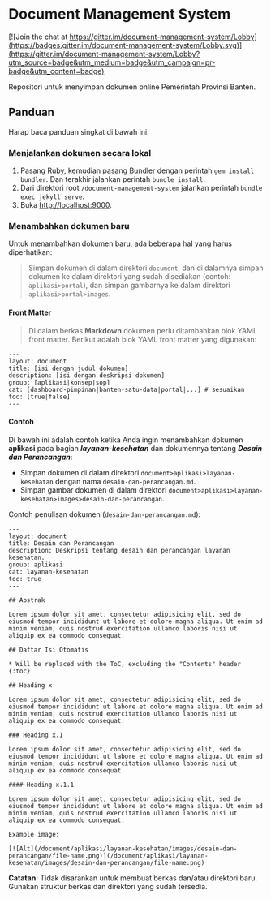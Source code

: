 # Document Management System

[![Join the chat at https://gitter.im/document-management-system/Lobby](https://badges.gitter.im/document-management-system/Lobby.svg)](https://gitter.im/document-management-system/Lobby?utm_source=badge&utm_medium=badge&utm_campaign=pr-badge&utm_content=badge)

Repositori untuk menyimpan dokumen online Pemerintah Provinsi Banten.

## Panduan

Harap baca panduan singkat di bawah ini.

### Menjalankan dokumen secara lokal

1. Pasang [Ruby](https://www.ruby-lang.org/en/documentation/installation/), kemudian pasang [Bundler](https://bundler.io/) dengan perintah `gem install bundler`. Dan terakhir jalankan perintah `bundle install`.
2. Dari direktori root `/document-management-system` jalankan perintah `bundle exec jekyll serve`.
3. Buka <http://localhost:9000>.

### Menambahkan dokumen baru

Untuk menambahkan dokumen baru, ada beberapa hal yang harus diperhatikan:

> Simpan dokumen di dalam direktori `document`, dan di dalamnya simpan dokumen ke dalam direktori yang sudah disediakan (contoh: `aplikasi>portal`), dan simpan gambarnya ke dalam direktori `aplikasi>portal>images`.

#### Front Matter

> Di dalam berkas **Markdown** dokumen perlu ditambahkan blok YAML front matter. Berikut adalah blok YAML front matter yang digunakan:

```plaintext
---
layout: document
title: [isi dengan judul dokumen]
description: [isi dengan deskripsi dokumen]
group: [aplikasi|konsep|sop]
cat: [dashboard-pimpinan|banten-satu-data|portal|...] # sesuaikan
toc: [true|false]
---
```

#### Contoh

Di bawah ini adalah contoh ketika Anda ingin menambahkan dokumen **aplikasi** pada bagian ***layanan-kesehatan*** dan dokumennya tentang ***Desain dan Perancangan***:

- Simpan dokumen di dalam direktori `document>aplikasi>layanan-kesehatan` dengan nama `desain-dan-perancangan.md`.
- Simpan gambar dokumen di dalam direktori `document>aplikasi>layanan-kesehatan>images>desain-dan-perancangan`.

Contoh penulisan dokumen (`desain-dan-perancangan.md`):

```plaintext
---
layout: document
title: Desain dan Perancangan
description: Deskripsi tentang desain dan perancangan layanan kesehatan.
group: aplikasi
cat: layanan-kesehatan
toc: true
---

## Abstrak

Lorem ipsum dolor sit amet, consectetur adipisicing elit, sed do eiusmod tempor incididunt ut labore et dolore magna aliqua. Ut enim ad minim veniam, quis nostrud exercitation ullamco laboris nisi ut aliquip ex ea commodo consequat.

## Daftar Isi Otomatis

* Will be replaced with the ToC, excluding the "Contents" header
{:toc}

## Heading x

Lorem ipsum dolor sit amet, consectetur adipisicing elit, sed do eiusmod tempor incididunt ut labore et dolore magna aliqua. Ut enim ad minim veniam, quis nostrud exercitation ullamco laboris nisi ut aliquip ex ea commodo consequat.

### Heading x.1

Lorem ipsum dolor sit amet, consectetur adipisicing elit, sed do eiusmod tempor incididunt ut labore et dolore magna aliqua. Ut enim ad minim veniam, quis nostrud exercitation ullamco laboris nisi ut aliquip ex ea commodo consequat.

#### Heading x.1.1

Lorem ipsum dolor sit amet, consectetur adipisicing elit, sed do eiusmod tempor incididunt ut labore et dolore magna aliqua. Ut enim ad minim veniam, quis nostrud exercitation ullamco laboris nisi ut aliquip ex ea commodo consequat.

Example image:

[![Alt](/document/aplikasi/layanan-kesehatan/images/desain-dan-perancangan/file-name.png)](/document/aplikasi/layanan-kesehatan/images/desain-dan-perancangan/file-name.png)
```

**Catatan:** Tidak disarankan untuk membuat berkas dan/atau direktori baru. Gunakan struktur berkas dan direktori yang sudah tersedia.
